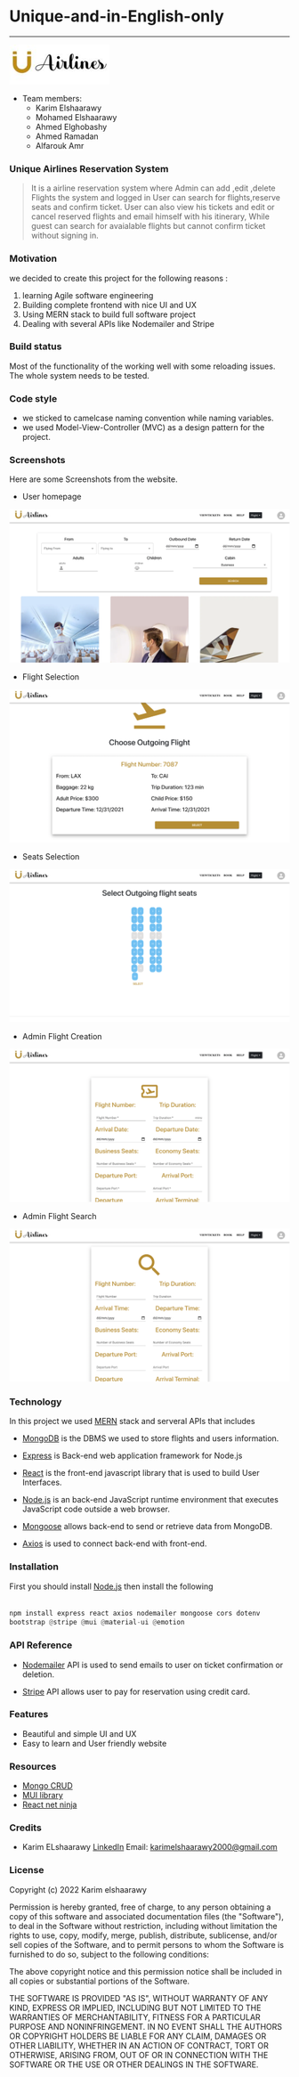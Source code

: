 # Unique-and-in-English-only
 ---
 ![Image](Frontend/react-app/src/images/Logo.jpg)

+ Team members:
  * Karim Elshaarawy
  * Mohamed Elshaarawy
  * Ahmed Elghobashy
  * Ahmed Ramadan
  * Alfarouk Amr



### Unique Airlines Reservation System



> It is a airline reservation system where Admin can add ,edit ,delete Flights the system and logged in User can search for flights,reserve seats and confirm ticket. User can also view his tickets and edit or cancel reserved flights and email himself with his itinerary, While guest can search for avaialable flights but cannot confirm ticket without signing in.  

### Motivation 


we decided to create this project for the following reasons :
1. learning Agile software engineering
2. Building complete frontend with nice UI and UX
3. Using MERN stack to build full software project
4. Dealing with several APIs like Nodemailer and Stripe

### Build status 
Most of the functionality of the working well with some reloading issues. The whole system needs to be tested.

### Code style
+ we sticked to camelcase naming convention while naming variables.
+ we used Model-View-Controller (MVC) as a design pattern for the project.



### Screenshots 
Here are some Screenshots from the website.

- User homepage

![Image](Frontend/react-app/src/images/home.png)

- Flight Selection

![Image](Frontend/react-app/src/images/Select.png)

- Seats Selection 

![Image](Frontend/react-app/src/images/seats.png)

- Admin Flight Creation

![Image](Frontend/react-app/src/images/create.png)

- Admin Flight Search

![Image](Frontend/react-app/src/images/search.png)

### Technology
In this project we used [MERN](https://www.geeksforgeeks.org/mern-stack/) stack and serveral APIs that includes
+ [MongoDB](https://www.mongodb.com/) is the DBMS we used to store flights and users information.
+ [Express](https://expressjs.com/) is Back-end web application framework for Node.js
+ [React](https://reactjs.org/) is the front-end javascript library that is used to build User Interfaces.
+ [Node.js](https://nodejs.org/en/) is an back-end JavaScript runtime environment that executes JavaScript code outside a web browser. 


+ [Mongoose](https://mongoosejs.com/) allows back-end to send or retrieve data from MongoDB.

+ [Axios]( https://www.npmjs.com/package/axios) is used to connect back-end with front-end.

### Installation
 First you should install [Node.js](https://nodejs.org/en/) then install the following 

 ```python

npm install express react axios nodemailer mongoose cors dotenv
bootstrap @stripe @mui @material-ui @emotion
 ```


### API Reference

+ [Nodemailer](https://www.npmjs.com/package/nodemailer) API is used to send emails to user on ticket confirmation or deletion.

+ [Stripe](https://stripe.com/en-gb-us) API allows user to pay for reservation using credit card.

### Features
* Beautiful and simple UI and UX
* Easy to learn and User friendly website


###  Resources
+ [Mongo CRUD](https://www.youtube.com/watch?v=W1Kttu53qTg&t=7850s)
+ [MUI library](https://mui.com/)
+ [React net ninja](https://www.youtube.com/watch?v=j942wKiXFu8&list=PL4cUxeGkcC9gZD-Tvwfod2gaISzfRiP9d)

### Credits 

+ Karim ELshaarawy
 [LinkedIn](https://www.linkedin.com/in/karim-elshaarawy/)
 Email:
karimelshaarawy2000@gmail.com


### License

Copyright (c) 2022   Karim elshaarawy

Permission is hereby granted, free of charge, to any person obtaining a copy of this software and associated documentation files (the "Software"), to deal in the Software without restriction, including without limitation the rights to use, copy, modify, merge, publish, distribute, sublicense, and/or sell copies of the Software, and to permit persons to whom the Software is furnished to do so, subject to the following conditions:

The above copyright notice and this permission notice shall be included in all copies or substantial portions of the Software.

THE SOFTWARE IS PROVIDED "AS IS", WITHOUT WARRANTY OF ANY KIND, EXPRESS OR IMPLIED, INCLUDING BUT NOT LIMITED TO THE WARRANTIES OF MERCHANTABILITY, FITNESS FOR A PARTICULAR PURPOSE AND NONINFRINGEMENT. IN NO EVENT SHALL THE AUTHORS OR COPYRIGHT HOLDERS BE LIABLE FOR ANY CLAIM, DAMAGES OR OTHER LIABILITY, WHETHER IN AN ACTION OF CONTRACT, TORT OR OTHERWISE, ARISING FROM, OUT OF OR IN CONNECTION WITH THE SOFTWARE OR THE USE OR OTHER DEALINGS IN THE SOFTWARE.